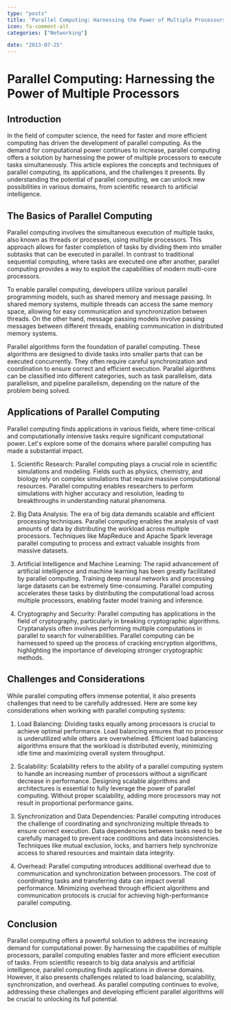 ```yaml
---
type: "posts"
title: 'Parallel Computing: Harnessing the Power of Multiple Processors'
icon: fa-comment-alt
categories: ["Networking"]

date: "2013-07-25"
---
```




# Parallel Computing: Harnessing the Power of Multiple Processors

## Introduction

In the field of computer science, the need for faster and more efficient computing has driven the development of parallel computing. As the demand for computational power continues to increase, parallel computing offers a solution by harnessing the power of multiple processors to execute tasks simultaneously. This article explores the concepts and techniques of parallel computing, its applications, and the challenges it presents. By understanding the potential of parallel computing, we can unlock new possibilities in various domains, from scientific research to artificial intelligence.

## The Basics of Parallel Computing

Parallel computing involves the simultaneous execution of multiple tasks, also known as threads or processes, using multiple processors. This approach allows for faster completion of tasks by dividing them into smaller subtasks that can be executed in parallel. In contrast to traditional sequential computing, where tasks are executed one after another, parallel computing provides a way to exploit the capabilities of modern multi-core processors.

To enable parallel computing, developers utilize various parallel programming models, such as shared memory and message passing. In shared memory systems, multiple threads can access the same memory space, allowing for easy communication and synchronization between threads. On the other hand, message passing models involve passing messages between different threads, enabling communication in distributed memory systems.

Parallel algorithms form the foundation of parallel computing. These algorithms are designed to divide tasks into smaller parts that can be executed concurrently. They often require careful synchronization and coordination to ensure correct and efficient execution. Parallel algorithms can be classified into different categories, such as task parallelism, data parallelism, and pipeline parallelism, depending on the nature of the problem being solved.

## Applications of Parallel Computing

Parallel computing finds applications in various fields, where time-critical and computationally intensive tasks require significant computational power. Let's explore some of the domains where parallel computing has made a substantial impact.

1. Scientific Research: Parallel computing plays a crucial role in scientific simulations and modeling. Fields such as physics, chemistry, and biology rely on complex simulations that require massive computational resources. Parallel computing enables researchers to perform simulations with higher accuracy and resolution, leading to breakthroughs in understanding natural phenomena.

2. Big Data Analysis: The era of big data demands scalable and efficient processing techniques. Parallel computing enables the analysis of vast amounts of data by distributing the workload across multiple processors. Techniques like MapReduce and Apache Spark leverage parallel computing to process and extract valuable insights from massive datasets.

3. Artificial Intelligence and Machine Learning: The rapid advancement of artificial intelligence and machine learning has been greatly facilitated by parallel computing. Training deep neural networks and processing large datasets can be extremely time-consuming. Parallel computing accelerates these tasks by distributing the computational load across multiple processors, enabling faster model training and inference.

4. Cryptography and Security: Parallel computing has applications in the field of cryptography, particularly in breaking cryptographic algorithms. Cryptanalysis often involves performing multiple computations in parallel to search for vulnerabilities. Parallel computing can be harnessed to speed up the process of cracking encryption algorithms, highlighting the importance of developing stronger cryptographic methods.

## Challenges and Considerations

While parallel computing offers immense potential, it also presents challenges that need to be carefully addressed. Here are some key considerations when working with parallel computing systems:

1. Load Balancing: Dividing tasks equally among processors is crucial to achieve optimal performance. Load balancing ensures that no processor is underutilized while others are overwhelmed. Efficient load balancing algorithms ensure that the workload is distributed evenly, minimizing idle time and maximizing overall system throughput.

2. Scalability: Scalability refers to the ability of a parallel computing system to handle an increasing number of processors without a significant decrease in performance. Designing scalable algorithms and architectures is essential to fully leverage the power of parallel computing. Without proper scalability, adding more processors may not result in proportional performance gains.

3. Synchronization and Data Dependencies: Parallel computing introduces the challenge of coordinating and synchronizing multiple threads to ensure correct execution. Data dependencies between tasks need to be carefully managed to prevent race conditions and data inconsistencies. Techniques like mutual exclusion, locks, and barriers help synchronize access to shared resources and maintain data integrity.

4. Overhead: Parallel computing introduces additional overhead due to communication and synchronization between processors. The cost of coordinating tasks and transferring data can impact overall performance. Minimizing overhead through efficient algorithms and communication protocols is crucial for achieving high-performance parallel computing.

## Conclusion

Parallel computing offers a powerful solution to address the increasing demand for computational power. By harnessing the capabilities of multiple processors, parallel computing enables faster and more efficient execution of tasks. From scientific research to big data analysis and artificial intelligence, parallel computing finds applications in diverse domains. However, it also presents challenges related to load balancing, scalability, synchronization, and overhead. As parallel computing continues to evolve, addressing these challenges and developing efficient parallel algorithms will be crucial to unlocking its full potential.